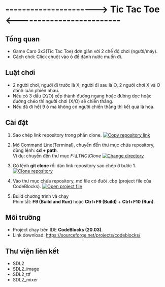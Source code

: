 # ----------------------> Tic Tac Toe <-------------------------




## Tổng quan
- Game Caro 3x3(Tic Tac Toe) đơn giản với 2 chế độ chơi (người/máy).
- Cách chơi: Click chuột vào ô để đánh nước muốn đi.
## Luật chơi
- 2 người chơi, người đi trước là X, người đi sau là O, 2 người chơi X và O đánh luân phiên nhau. 
- Nếu có 3 dấu (X/O) xếp thành đường ngang hoặc đường dọc hoặc đường chéo thì người chơi (X/O) sẽ chiến thắng. 
- Nếu đã đi hết 9 ô mà không có người chiến thắng thì kết quả là hòa.

## Cài đặt

1. Sao chép link repository trong phần clone.
[![Copy repository link](https://i.postimg.cc/90jkybmD/Screenshot-2023-04-08-095942.png)](https://postimg.cc/HcB3gQ7m)

2. Mở Command Line(Terminal), chuyển đến thư mục chứa repository, dùng lệnh: **cd + path**. <br>Ví dụ: chuyển đến thư mục *F:\LTNC\Clone*
[![Change directory](https://i.postimg.cc/28jbCBhY/Screenshot-2023-04-08-102529.png)](https://postimg.cc/5jGN3ysK)

3. Gõ lệnh **git clone** rồi dán link repository sao chép ở bước 1.
[![Clone repository](https://i.postimg.cc/W1Xxxxjj/Screenshot-2023-04-08-103135.png)](https://postimg.cc/TK5kD7pH)

4. Vào thư mục chứa repository, mở file có đuôi .cbp (project file của CodeBlocks).
[![Open project file](https://i.postimg.cc/Bn742jjx/Screenshot-2023-04-08-103822.png)](https://postimg.cc/3kGsTJCR)

5. Build chương trình và chạy <br>
Phím tắt: **F9 (Build and Run)** hoặc **Ctrl+F9 (Build)** + **Ctrl+F10 (Run)**.




## Môi trường
- Project chạy trên IDE **CodeBlocks (20.03)**.
- Link download: <https://sourceforge.net/projects/codeblocks/>
## Thư viện liên kết
- SDL2
- SDL2_image
- SDL2_ttf
- SDL2_mixer

